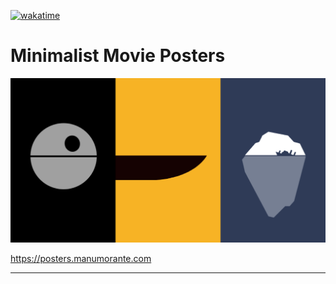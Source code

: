 [![wakatime](https://wakatime.com/badge/user/c8d2802f-0742-4964-bd79-1cb374b6de43/project/98d17aac-7fc5-41f3-83d9-8abfeee6f595.svg?style=for-the-badge)](https://wakatime.com/badge/user/c8d2802f-0742-4964-bd79-1cb374b6de43/project/98d17aac-7fc5-41f3-83d9-8abfeee6f595)

# Minimalist Movie Posters

[![](public/minimalist-movie-posters.png)](https://posters.manumorante.com)

https://posters.manumorante.com

---

